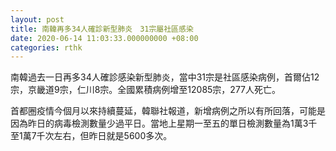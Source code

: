 ```yaml
---
layout: post
title: 南韓再多34人確診新型肺炎　31宗屬社區感染
date: 2020-06-14 11:03:33.000000000 +08:00
categories: rthk
---
```


南韓過去一日再多34人確診感染新型肺炎，當中31宗是社區感染病例，首爾佔12宗，京畿道9宗，仁川8宗。全國累積病例增至12085宗，277人死亡。

首都圈疫情今個月以來持續蔓延，韓聯社報道，新增病例之所以有所回落，可能是因為昨日的病毒檢測數量少過平日。當地上星期一至五的單日檢測數量為1萬3千至1萬7千次左右，但昨日就是5600多次。
